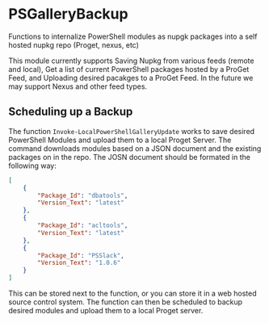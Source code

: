 # PSGalleryBackup

Functions to internalize PowerShell modules as nupgk packages into a self hosted nupkg repo (Proget, nexus, etc)  

This module currently supports Saving Nupkg from various feeds (remote and local), Get a list of  current PowerShell packages hosted by a ProGet Feed, and Uploading desired pacakges to a ProGet  Feed. In the future we may support Nexus and other feed types.

## Scheduling up a Backup

The function `Invoke-LocalPowerShellGalleryUpdate` works to save desired PowerShell Modules and upload them to a local Proget Server. The command downloads modules based on a JSON document and the existing packages on in the repo. The JOSN document should be formated in the following way:  

```json
[
    {
        "Package_Id": "dbatools",
        "Version_Text": "latest"
    },
    {
        "Package_Id": "acltools",
        "Version_Text": "latest"
    },
    {
        "Package_Id": "PSSlack",
        "Version_Text": "1.0.6"
    }
]
```

This can be stored next to the function, or you can store it in a web hosted source control system. The function can then be scheduled to backup desired modules and upload them to a local Proget server.
